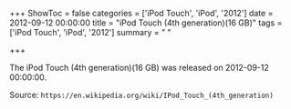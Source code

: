 +++
ShowToc = false
categories = ['iPod Touch', 'iPod', '2012']
date = 2012-09-12 00:00:00
title = "iPod Touch (4th generation)(16 GB)"
tags = ['iPod Touch', 'iPod', '2012']
summary = " "

+++

The iPod Touch (4th generation)(16 GB) was released on 2012-09-12 00:00:00.

Source: `https://en.wikipedia.org/wiki/IPod_Touch_(4th_generation)`


